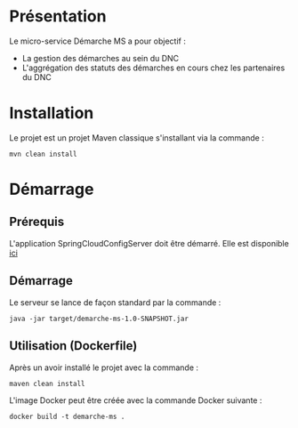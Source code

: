 # Présentation

Le micro-service Démarche MS a pour objectif :
* La gestion des démarches au sein du DNC
* L'aggrégation des statuts des démarches en cours chez les partenaires du DNC 


# Installation

Le projet est un projet Maven classique s'installant via la commande :
```
mvn clean install
```

# Démarrage

## Prérequis
L'application SpringCloudConfigServer doit être démarré.
Elle est disponible [ici](../spring-cloud-config-server/README.md)

## Démarrage
Le serveur se lance de façon standard par la commande :
```
java -jar target/demarche-ms-1.0-SNAPSHOT.jar
```

## Utilisation (Dockerfile)

Après un avoir installé le projet avec la commande :
```
maven clean install
```
L'image Docker peut être créée avec la commande Docker suivante :
```
docker build -t demarche-ms .
```
